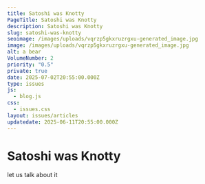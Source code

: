 ```yaml
---
title: Satoshi was Knotty
PageTitle: Satoshi was Knotty
description: Satoshi was Knotty
slug: satoshi-was-knotty
seoimage: /images/uploads/vqrzp5gkxruzrgxu-generated_image.jpg
image: /images/uploads/vqrzp5gkxruzrgxu-generated_image.jpg
alt: a bear
VolumeNumber: 2
priority: "0.5"
private: true
date: 2025-07-02T20:55:00.000Z
type: issues
js:
  - blog.js
css:
  - issues.css
layout: issues/articles
updatedate: 2025-06-11T20:55:00.000Z
---
```

# Satoshi was Knotty

let us talk about it

